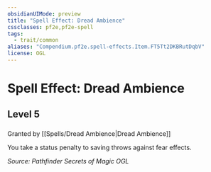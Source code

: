 ```yaml
---
obsidianUIMode: preview
title: "Spell Effect: Dread Ambience"
cssclasses: pf2e,pf2e-spell
tags:
  - trait/common
aliases: "Compendium.pf2e.spell-effects.Item.FT5Tt2DKBRutDqbV"
license: OGL
---
```

# Spell Effect: Dread Ambience
## Level 5
### 






Granted by [[Spells/Dread Ambience|Dread Ambience]]

You take a status penalty to saving throws against fear effects.

*Source: Pathfinder Secrets of Magic*
*OGL*